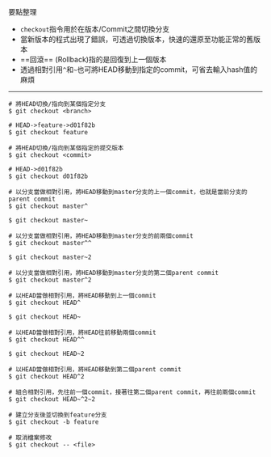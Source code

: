 要點整理
- `checkout`指令用於在版本/Commit之間切換分支
- 當新版本的程式出現了錯誤，可透過切換版本，快速的還原至功能正常的舊版本
- ==回滾== (Rollback)指的是回復到上一個版本
- 透過相對引用`^`和`~`也可將HEAD移動到指定的commit，可省去輸入hash值的麻煩

---

```
# 將HEAD切換/指向到某個指定分支
$ git checkout <branch>

# HEAD->feature->d01f82b
$ git checkout feature
```

```
# 將HEAD切換/指向到某個指定的提交版本
$ git checkout <commit>

# HEAD->d01f82b
$ git checkout d01f82b
```

```
# 以分支當做相對引用，將HEAD移動到master分支的上一個commit，也就是當前分支的parent commit
$ git checkout master^

$ git checkout master~

# 以分支當做相對引用，將HEAD移動到master分支的前兩個commit
$ git checkout master^^

$ git checkout master~2

# 以分支當做相對引用，將HEAD移動到master分支的第二個parent commit
$ git checkout master^2
```

```
# 以HEAD當做相對引用，將HEAD移動到上一個commit
$ git checkout HEAD^

$ git checkout HEAD~

# 以HEAD當做相對引用，將HEAD往前移動兩個commit
$ git checkout HEAD^^

$ git checkout HEAD~2

# 以HEAD當做相對引用，將HEAD移動到第二個parent commit
$ git checkout HEAD^2
```

```
# 組合相對引用，先往前一個commit，接著往第二個parent commit，再往前兩個commit
$ git checkout HEAD~^2~2
```

```
# 建立分支後並切換到feature分支
$ git checkout -b feature
```

```
# 取消檔案修改
$ git checkout -- <file>
```